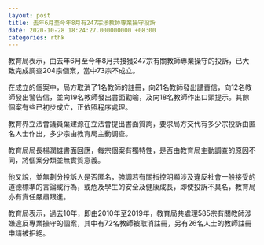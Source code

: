 ```yaml
---
layout: post
title: 去年6月至今年8月有247宗涉教師專業操守投訴
date: 2020-10-28 18:24:27.000000000 +08:00
categories: rthk
---
```


教育局表示，由去年6月至今年8月共接獲247宗有關教師專業操守的投訴，已大致完成調查204宗個案，當中73宗不成立。

在成立的個案中，局方取消了1名教師的註冊，向21名教師發出譴責信，向12名教師發出警告信，並向19名教師發出書面勸喻，及向18名教師作出口頭提示。其餘個案有些已初步成立，正依照程序處理。

教育界立法會議員葉建源在立法會提出書面質詢，要求局方交代有多少宗投訴由匿名人士作出，多少宗由教育局主動調查。

教育局局長楊潤雄書面回應，每宗個案有獨特性，是否由教育局主動調查的原因不同，將個案分類並無實質意義。

他又說，並無劃分投訴人是否匿名，強調若有關指控明顯涉及違反社會一般接受的道德標準的言論或行為，或危及學生的安全及健康成長，即使投訴不具名，教育局亦有責任嚴肅跟進。

教育局表示，過去10年，即由2010年至2019年，教育局共處理585宗有關教師涉嫌違反專業操守的個案，其中有72名教師被取消註冊，另有26名人士的教師註冊申請被拒絕。
